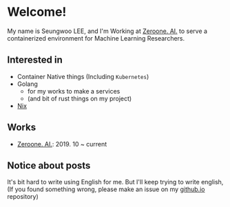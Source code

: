 # Welcome!

My name is Seungwoo LEE, and I'm Working at [Zeroone. AI.](https://zeroone.ai)
to serve a containerized environment for Machine Learning Researchers.

## Interested in

* Container Native things (Including `Kubernetes`)
* Golang 
    * for my works to make a services
    * (and bit of rust things on my project)
* [Nix](https://nixos.org)

## Works

* [Zeroone. AI.](https://zeroone.ai): 2019. 10 ~ current

## Notice about posts

It's bit hard to write using English for me. But I'll keep trying to write
english, (If you found something wrong, please make an issue on my
[github.io](https://github.com/seungwoo-lee-518-at-proton-me/seungwoo-lee-518-at-proton-me.github.io)
repository)

